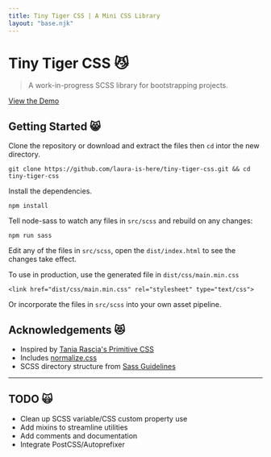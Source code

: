 ```yaml
---
title: Tiny Tiger CSS | A Mini CSS Library
layout: "base.njk"
---
```


# Tiny Tiger CSS 😼

> A work-in-progress SCSS library for bootstrapping projects.

[View the Demo](https://laura-is-here.github.io/tiny-tiger-css/test/)

## Getting Started 😸

Clone the repository or download and extract the files then `cd` intor the new directory.

    git clone https://github.com/laura-is-here/tiny-tiger-css.git && cd tiny-tiger-css

Install the dependencies.

    npm install

Tell node-sass to watch any files in `src/scss` and rebuild on any changes:

    npm run sass

Edit any of the files in `src/scss`, open the `dist/index.html` to see the changes take effect.

To use in production, use the generated file in `dist/css/main.min.css`

    <link href="dist/css/main.min.css" rel="stylesheet" type="text/css">

Or incorporate the files in `src/scss` into your own asset pipeline.

## Acknowledgements 😻

- Inspired by [Tania Rascia's Primitive CSS](https://taniarascia.github.io/primitive)
- Includes [normalize.css](https://necolas.github.io/normalize.css/)
- SCSS directory structure from [Sass Guidelines](https://sass-guidelin.es/)

---

## TODO 🙀

- Clean up SCSS variable/CSS custom property use
- Add mixins to streamline utilities
- Add comments and documentation
- Integrate PostCSS/Autoprefixer
